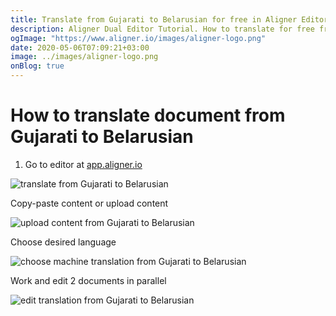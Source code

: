 ```yaml
---
title: Translate from Gujarati to Belarusian for free in Aligner Editor
description: Aligner Dual Editor Tutorial. How to translate for free from Gujarati to Belarusian. Aligner is multilingual document management platform. 
ogImage: "https://www.aligner.io/images/aligner-logo.png"
date: 2020-05-06T07:09:21+03:00
image: ../images/aligner-logo.png
onBlog: true
---
```


# How to translate document from Gujarati to Belarusian

1. Go to editor at [app.aligner.io](https://app.aligner.io "Aligner App web page")

![translate from Gujarati to Belarusian](../aligner-blank-editor.png "translate from Gujarati to Belarusian")

Copy-paste content or upload content

![upload content from Gujarati to Belarusian](../aligner-uploaded-document.png "upload content from Gujarati to Belarusian")

Choose desired language

![choose machine translation from Gujarati to Belarusian](../aligner-language-dropdown.png "choose machine translation from Gujarati to Belarusian")

Work and edit 2 documents in parallel

![edit translation from Gujarati to Belarusian](../aligner-double-sitded-editor.png "edit translation from Gujarati to Belarusian")

